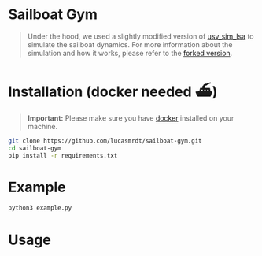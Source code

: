 # Sailboat Gym

> Under the hood, we used a slightly modified version of [usv_sim_lsa](https://github.com/disaster-robotics-proalertas/usv_sim_lsa) to simulate the sailboat dynamics. For more information about the simulation and how it works, please refer to the [forked version](https://github.com/lucasmrdt/usv_sim_lsa).

# Installation **(docker needed ⛴️)**

> **Important:** Please make sure you have [docker](https://www.docker.com/) installed on your machine.

```bash
git clone https://github.com/lucasmrdt/sailboat-gym.git
cd sailboat-gym
pip install -r requirements.txt
```

# Example

```bash
python3 example.py
```

# Usage

```python

```

